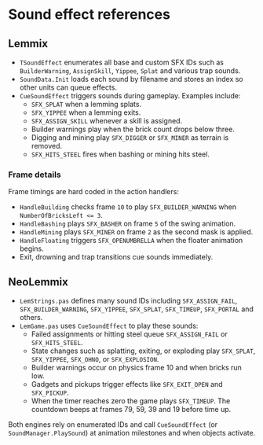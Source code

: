 # Sound effect references

## Lemmix
- `TSoundEffect` enumerates all base and custom SFX IDs such as `BuilderWarning`, `AssignSkill`, `Yippee`, `Splat` and various trap sounds.
- `SoundData.Init` loads each sound by filename and stores an index so other units can queue effects.
- `CueSoundEffect` triggers sounds during gameplay. Examples include:
  - `SFX_SPLAT` when a lemming splats.
  - `SFX_YIPPEE` when a lemming exits.
  - `SFX_ASSIGN_SKILL` whenever a skill is assigned.
  - Builder warnings play when the brick count drops below three.
  - Digging and mining play `SFX_DIGGER` or `SFX_MINER` as terrain is removed.
  - `SFX_HITS_STEEL` fires when bashing or mining hits steel.

### Frame details
Frame timings are hard coded in the action handlers:
  - `HandleBuilding` checks frame `10` to play `SFX_BUILDER_WARNING` when `NumberOfBricksLeft <= 3`.
  - `HandleBashing` plays `SFX_BASHER` on frame `5` of the swing animation.
  - `HandleMining` plays `SFX_MINER` on frame `2` as the second mask is applied.
  - `HandleFloating` triggers `SFX_OPENUMBRELLA` when the floater animation begins.
  - Exit, drowning and trap transitions cue sounds immediately.

## NeoLemmix
- `LemStrings.pas` defines many sound IDs including `SFX_ASSIGN_FAIL`, `SFX_BUILDER_WARNING`, `SFX_YIPPEE`, `SFX_SPLAT`, `SFX_TIMEUP`, `SFX_PORTAL` and others.
- `LemGame.pas` uses `CueSoundEffect` to play these sounds:
  - Failed assignments or hitting steel queue `SFX_ASSIGN_FAIL` or `SFX_HITS_STEEL`.
  - State changes such as splatting, exiting, or exploding play `SFX_SPLAT`, `SFX_YIPPEE`, `SFX_OHNO`, or `SFX_EXPLOSION`.
  - Builder warnings occur on physics frame 10 and when bricks run low.
  - Gadgets and pickups trigger effects like `SFX_EXIT_OPEN` and `SFX_PICKUP`.
  - When the timer reaches zero the game plays `SFX_TIMEUP`.
The countdown beeps at frames 79, 59, 39 and 19 before time up.

Both engines rely on enumerated IDs and call `CueSoundEffect` (or `SoundManager.PlaySound`) at animation milestones and when objects activate.
